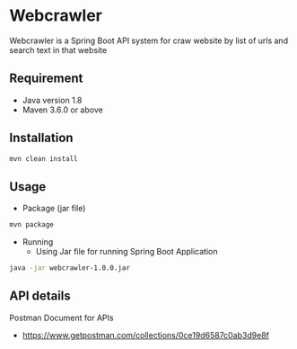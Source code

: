 
# Webcrawler

Webcrawler is a Spring Boot API system for craw website by list of urls and search text in that website

## Requirement

- Java version 1.8
- Maven 3.6.0 or above

## Installation

```bash
mvn clean install
```

## Usage

- Package (jar file)
```bash
mvn package
```
- Running 
    -   Using Jar file for running Spring Boot Application
```bash
java -jar webcrawler-1.0.0.jar
```


## API details
Postman Document for APIs 
- https://www.getpostman.com/collections/0ce19d6587c0ab3d9e8f

